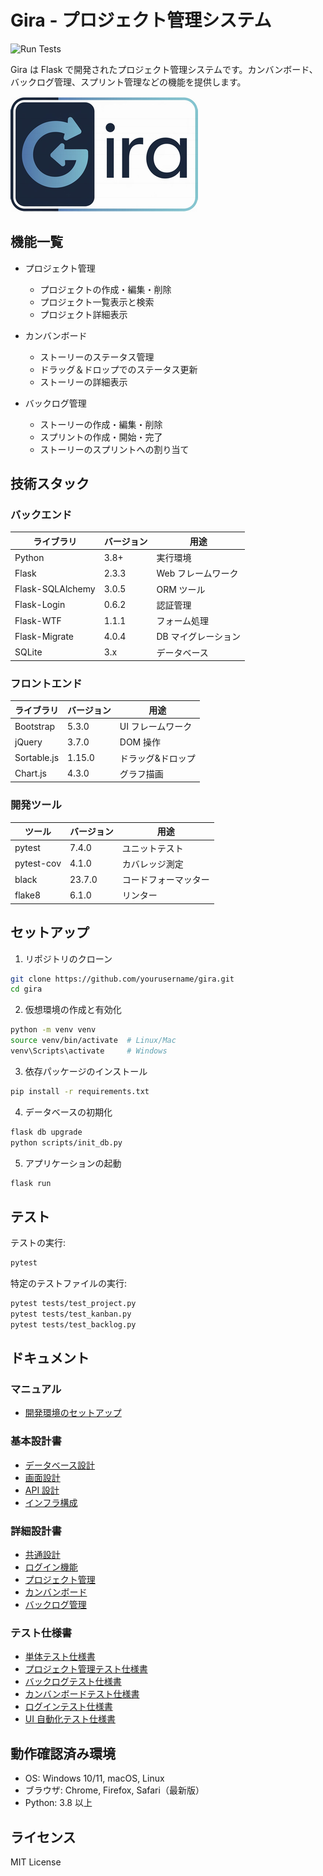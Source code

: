 # Gira - プロジェクト管理システム

![Run Tests](https://github.com/rexwangyi/gira/actions/workflows/main.yml/badge.svg)

Gira は Flask で開発されたプロジェクト管理システムです。カンバンボード、バックログ管理、スプリント管理などの機能を提供します。

![ロゴ](doc/assets/image/logo.png)

## 機能一覧

- プロジェクト管理

  - プロジェクトの作成・編集・削除
  - プロジェクト一覧表示と検索
  - プロジェクト詳細表示

- カンバンボード

  - ストーリーのステータス管理
  - ドラッグ＆ドロップでのステータス更新
  - ストーリーの詳細表示

- バックログ管理
  - ストーリーの作成・編集・削除
  - スプリントの作成・開始・完了
  - ストーリーのスプリントへの割り当て

## 技術スタック

### バックエンド

| ライブラリ       | バージョン | 用途                |
| ---------------- | ---------- | ------------------- |
| Python           | 3.8+       | 実行環境            |
| Flask            | 2.3.3      | Web フレームワーク  |
| Flask-SQLAlchemy | 3.0.5      | ORM ツール          |
| Flask-Login      | 0.6.2      | 認証管理            |
| Flask-WTF        | 1.1.1      | フォーム処理        |
| Flask-Migrate    | 4.0.4      | DB マイグレーション |
| SQLite           | 3.x        | データベース        |

### フロントエンド

| ライブラリ  | バージョン | 用途              |
| ----------- | ---------- | ----------------- |
| Bootstrap   | 5.3.0      | UI フレームワーク |
| jQuery      | 3.7.0      | DOM 操作          |
| Sortable.js | 1.15.0     | ドラッグ&ドロップ |
| Chart.js    | 4.3.0      | グラフ描画        |

### 開発ツール

| ツール     | バージョン | 用途                 |
| ---------- | ---------- | -------------------- |
| pytest     | 7.4.0      | ユニットテスト       |
| pytest-cov | 4.1.0      | カバレッジ測定       |
| black      | 23.7.0     | コードフォーマッター |
| flake8     | 6.1.0      | リンター             |

## セットアップ

1. リポジトリのクローン

```bash
git clone https://github.com/yourusername/gira.git
cd gira
```

2. 仮想環境の作成と有効化

```bash
python -m venv venv
source venv/bin/activate  # Linux/Mac
venv\Scripts\activate     # Windows
```

3. 依存パッケージのインストール

```bash
pip install -r requirements.txt
```

4. データベースの初期化

```bash
flask db upgrade
python scripts/init_db.py
```

5. アプリケーションの起動

```bash
flask run
```

## テスト

テストの実行:

```bash
pytest
```

特定のテストファイルの実行:

```bash
pytest tests/test_project.py
pytest tests/test_kanban.py
pytest tests/test_backlog.py
```

## ドキュメント

### マニュアル

- [開発環境のセットアップ](doc/manual/startup.md)

### 基本設計書

- [データベース設計](doc/basic-design/database.md)
- [画面設計](doc/basic-design/ui-design.md)
- [API 設計](doc/basic-design/api-spec.md)
- [インフラ構成](doc/basic-design/infrastructure.md)

### 詳細設計書

- [共通設計](doc/detail-design/common.md)
- [ログイン機能](doc/detail-design/login.md)
- [プロジェクト管理](doc/detail-design/project.md)
- [カンバンボード](doc/detail-design/kanban.md)
- [バックログ管理](doc/detail-design/backlog.md)

### テスト仕様書

- [単体テスト仕様書](doc/test-case/unit.md)
- [プロジェクト管理テスト仕様書](doc/test-case/project-test-cases.md)
- [バックログテスト仕様書](doc/test-case/backlog-test-cases.md)
- [カンバンボードテスト仕様書](doc/test-case/kanban-test-cases.md)
- [ログインテスト仕様書](doc/test-case/login-test-cases.md)
- [UI 自動化テスト仕様書](doc/test-case/ui-autotest.md)

## 動作確認済み環境

- OS: Windows 10/11, macOS, Linux
- ブラウザ: Chrome, Firefox, Safari（最新版）
- Python: 3.8 以上

## ライセンス

MIT License
